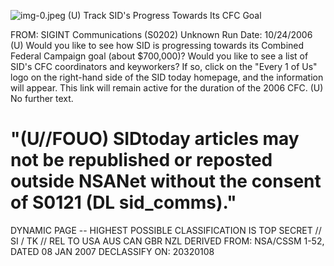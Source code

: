 ![img-0.jpeg](img-0.jpeg)
(U) Track SID's Progress Towards Its CFC Goal

FROM: SIGINT Communications (S0202)
Unknown
Run Date: 10/24/2006
(U) Would you like to see how SID is progressing towards its Combined Federal Campaign goal (about \$700,000)? Would you like to see a list of SID's CFC coordinators and keyworkers? If so, click on the "Every 1 of Us" logo on the right-hand side of the SID today homepage, and the information will appear. This link will remain active for the duration of the 2006 CFC.
(U) No further text.

# "(U//FOUO) SIDtoday articles may not be republished or reposted outside NSANet without the consent of S0121 (DL sid_comms)." 

DYNAMIC PAGE -- HIGHEST POSSIBLE CLASSIFICATION IS TOP SECRET // SI / TK // REL TO USA AUS CAN GBR NZL DERIVED FROM: NSA/CSSM 1-52, DATED 08 JAN 2007 DECLASSIFY ON: 20320108
